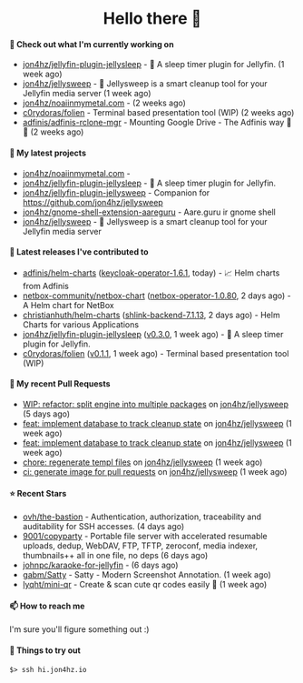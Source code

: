 <h1 align=center>Hello there 👋</h1>

#### 👷 Check out what I'm currently working on

- [jon4hz/jellyfin-plugin-jellysleep](https://github.com/jon4hz/jellyfin-plugin-jellysleep) - 🌙 A sleep timer plugin for Jellyfin. (1 week ago)
- [jon4hz/jellysweep](https://github.com/jon4hz/jellysweep) - 🧹 Jellysweep is a smart cleanup tool for your Jellyfin media server (1 week ago)
- [jon4hz/noaiinmymetal.com](https://github.com/jon4hz/noaiinmymetal.com) -  (2 weeks ago)
- [c0rydoras/folien](https://github.com/c0rydoras/folien) - Terminal based presentation tool (WIP) (2 weeks ago)
- [adfinis/adfinis-rclone-mgr](https://github.com/adfinis/adfinis-rclone-mgr) - Mounting Google Drive - The Adfinis way 🧙✨ (2 weeks ago)

#### 🌱 My latest projects

- [jon4hz/noaiinmymetal.com](https://github.com/jon4hz/noaiinmymetal.com) - 
- [jon4hz/jellyfin-plugin-jellysleep](https://github.com/jon4hz/jellyfin-plugin-jellysleep) - 🌙 A sleep timer plugin for Jellyfin.
- [jon4hz/jellyfin-plugin-jellysweep](https://github.com/jon4hz/jellyfin-plugin-jellysweep) - Companion for https://github.com/jon4hz/jellysweep
- [jon4hz/gnome-shell-extension-aareguru](https://github.com/jon4hz/gnome-shell-extension-aareguru) - Aare.guru ir gnome shell
- [jon4hz/jellysweep](https://github.com/jon4hz/jellysweep) - 🧹 Jellysweep is a smart cleanup tool for your Jellyfin media server

#### 🔭 Latest releases I've contributed to

- [adfinis/helm-charts](https://github.com/adfinis/helm-charts) ([keycloak-operator-1.6.1](https://github.com/adfinis/helm-charts/releases/tag/keycloak-operator-1.6.1), today) - 📈 Helm charts from Adfinis
- [netbox-community/netbox-chart](https://github.com/netbox-community/netbox-chart) ([netbox-operator-1.0.80](https://github.com/netbox-community/netbox-chart/releases/tag/netbox-operator-1.0.80), 2 days ago) - A Helm chart for NetBox
- [christianhuth/helm-charts](https://github.com/christianhuth/helm-charts) ([shlink-backend-7.1.13](https://github.com/christianhuth/helm-charts/releases/tag/shlink-backend-7.1.13), 2 days ago) - Helm Charts for various Applications
- [jon4hz/jellyfin-plugin-jellysleep](https://github.com/jon4hz/jellyfin-plugin-jellysleep) ([v0.3.0](https://github.com/jon4hz/jellyfin-plugin-jellysleep/releases/tag/v0.3.0), 1 week ago) - 🌙 A sleep timer plugin for Jellyfin.
- [c0rydoras/folien](https://github.com/c0rydoras/folien) ([v0.1.1](https://github.com/c0rydoras/folien/releases/tag/v0.1.1), 1 week ago) - Terminal based presentation tool (WIP)

#### 🔨 My recent Pull Requests

- [WIP: refactor: split engine into multiple packages](https://github.com/jon4hz/jellysweep/pull/74) on [jon4hz/jellysweep](https://github.com/jon4hz/jellysweep) (5 days ago)
- [feat: implement database to track cleanup state](https://github.com/jon4hz/jellysweep/pull/70) on [jon4hz/jellysweep](https://github.com/jon4hz/jellysweep) (1 week ago)
- [feat: implement database to track cleanup state](https://github.com/jon4hz/jellysweep/pull/69) on [jon4hz/jellysweep](https://github.com/jon4hz/jellysweep) (1 week ago)
- [chore: regenerate templ files](https://github.com/jon4hz/jellysweep/pull/68) on [jon4hz/jellysweep](https://github.com/jon4hz/jellysweep) (1 week ago)
- [ci: generate image for pull requests](https://github.com/jon4hz/jellysweep/pull/67) on [jon4hz/jellysweep](https://github.com/jon4hz/jellysweep) (1 week ago)

#### ⭐ Recent Stars

- [ovh/the-bastion](https://github.com/ovh/the-bastion) - Authentication, authorization, traceability and auditability for SSH accesses. (4 days ago)
- [9001/copyparty](https://github.com/9001/copyparty) - Portable file server with accelerated resumable uploads, dedup, WebDAV, FTP, TFTP, zeroconf, media indexer, thumbnails&#43;&#43; all in one file, no deps (6 days ago)
- [johnpc/karaoke-for-jellyfin](https://github.com/johnpc/karaoke-for-jellyfin) -  (6 days ago)
- [gabm/Satty](https://github.com/gabm/Satty) - Satty - Modern Screenshot Annotation. (1 week ago)
- [lyqht/mini-qr](https://github.com/lyqht/mini-qr) - Create &amp; scan cute qr codes easily 👾 (1 week ago)

#### 📫 How to reach me
I'm sure you'll figure something out :)

#### 👀 Things to try out
```
$> ssh hi.jon4hz.io
```